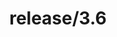 ---
title: "release/3.6"
description: >
  release/3.6 CHANGELOG Summary, most recent version: v3.6.22, time: 2021-09-07
weight: -36
---